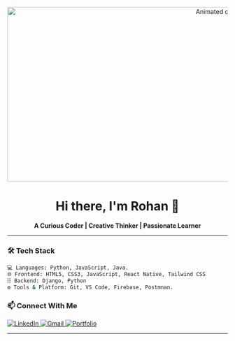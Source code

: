<p align="center">
  <img src="https://media1.tenor.com/m/46Z0icVkLYgAAAAd/coding-is-tough-coding.gif" height="400" width="1000" alt="Animated developer gif" />
</p>

<h1 align="center">Hi there, I'm Rohan 👋</h1>

<p align="center">
  <b>A Curious Coder | Creative Thinker | Passionate Learner</b>
</p>

---

### 🛠️ Tech Stack
```bash
💻 Languages: Python, JavaScript, Java.
🌐 Frontend: HTML5, CSS3, JavaScript, React Native, Tailwind CSS
🗄️ Backend: Django, Python
⚙️ Tools & Platform: Git, VS Code, Firebase, Postmnan. 
```

### 📫 Connect With Me
<p align="lef">
  <a href="https://www.linkedin.com/in/rohan-rai-9bb78a327/" target="_blank">
    <img src="https://img.shields.io/badge/LinkedIn-blue?logo=linkedin&logoColor=white" alt="LinkedIn" />
  </a>
  <a href="mailto:rohan0004444@gmail.com">
    <img src="https://img.shields.io/badge/Gmail-red?logo=gmail&logoColor=white" alt="Gmail" />
  </a>
  <a href="https://rohan-rai.com.np">
    <img src="https://img.shields.io/badge/Portfolio-black?logo=firefox&logoColor=white" alt="Portfolio" />
  </a>
</p>

---
